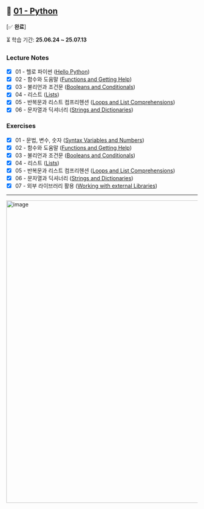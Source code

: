 ## 🐍 [01 - Python](https://www.kaggle.com/learn/python)  
[✅ **완료**]

⏳ 학습 기간: **25.06.24 ~ 25.07.13**

### Lecture Notes
- [x] 01 - 헬로 파이썬 ([Hello Python](https://www.kaggle.com/code/colinmorris/hello-python))
- [x] 02 - 함수와 도움말 ([Functions and Getting Help](https://www.kaggle.com/code/colinmorris/functions-and-getting-help))
- [x] 03 - 불리언과 조건문 ([Booleans and Conditionals](https://www.kaggle.com/code/colinmorris/booleans-and-conditionals))
- [x] 04 - 리스트 ([Lists](https://www.kaggle.com/code/colinmorris/lists))
- [x] 05 - 반복문과 리스트 컴프리헨션 ([Loops and List Comprehensions](https://www.kaggle.com/code/colinmorris/loops-and-list-comprehensions))
- [x] 06 - 문자열과 딕셔너리 ([Strings and Dictionaries](https://www.kaggle.com/code/colinmorris/strings-and-dictionaries))

### Exercises
- [x] 01 - 문법, 변수, 숫자 ([Syntax Variables and Numbers](https://github.com/every1218/Kaggle-Learn/blob/main/Python/25.06.24%20Hello%2C%20Python/exercise-syntax-variables-and-numbers.ipynb))  
- [x] 02 - 함수와 도움말 ([Functions and Getting Help](https://github.com/every1218/Kaggle-Learn/blob/main/Python/25.06.28%20Functions%20and%20Getting%20Help/exercise-functions-and-getting-help.ipynb))  
- [x] 03 - 불리언과 조건문 ([Booleans and Conditionals](https://github.com/every1218/Kaggle-Learn/blob/main/Python/25.07.07%20Booleans%20and%20Conditionals/exercise-booleans-and-conditionals.ipynb))  
- [x] 04 - 리스트 ([Lists](https://github.com/every1218/Kaggle-Learn/blob/main/Python/25.07.07%20Lists/exercise-lists.ipynb))  
- [x] 05 - 반복문과 리스트 컴프리헨션 ([Loops and List Comprehensions](https://github.com/every1218/Kaggle-Learn/blob/main/Python/25.07.10%20Loops%20and%20List%20Comprehensions/exercise-loops-and-list-comprehensions.ipynb))  
- [x] 06 - 문자열과 딕셔너리 ([Strings and Dictionaries](https://github.com/every1218/Kaggle-Learn/blob/main/Python/25.07.11%20Strings%20and%20Dictionaries/exercise-strings-and-dictionaries.ipynb))  
- [x] 07 - 외부 라이브러리 활용 ([Working with external Libraries](https://github.com/every1218/Kaggle-Learn/blob/main/Python/25.07.13%20Working%20with%20External%20Libraries/exercise-working-with-external-libraries.ipynb))

---

<img width="1022" height="795" alt="image" src="https://github.com/user-attachments/assets/7524776c-8838-4f8b-b305-29fdb20644ae" />

